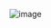 ![image](https://github.com/thevictoriax/Race-game/assets/99321034/b692d62d-e1ac-4f95-8fd8-cbed8e831845)

